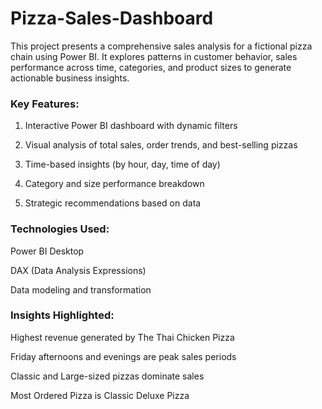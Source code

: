 # Pizza-Sales-Dashboard
This project presents a comprehensive sales analysis for a fictional pizza chain using Power BI. It explores patterns in customer behavior, sales performance across time, categories, and product sizes to generate actionable business insights.
### Key Features:
1) Interactive Power BI dashboard with dynamic filters

2) Visual analysis of total sales, order trends, and best-selling pizzas

3) Time-based insights (by hour, day, time of day)

4) Category and size performance breakdown

5) Strategic recommendations based on data

### Technologies Used:
Power BI Desktop

DAX (Data Analysis Expressions)

Data modeling and transformation

### Insights Highlighted:
Highest revenue generated by The Thai Chicken Pizza

Friday afternoons and evenings are peak sales periods

Classic and Large-sized pizzas dominate sales

Most Ordered Pizza is Classic Deluxe Pizza

